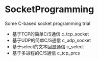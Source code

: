 # SocketProgramming
Some C-based socket programming trial
- 基于TCP的简单C/S通信 c_tcp_socket
- 基于UDP的简单C/S通信 c_udp_socket
- 基于select的文本回显通信 c_select
- 基于多进程的C/S通信 c_tcp_prcs
